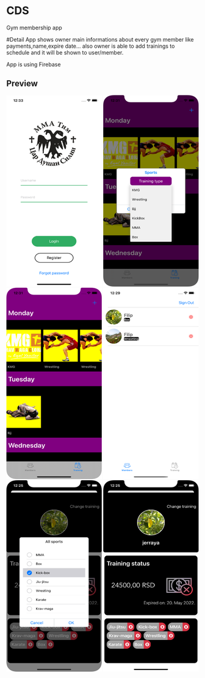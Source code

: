 # CDS
Gym membership app

#Detail
App shows owner main informations about every gym member like payments,name,expire date... also owner is able to add trainings to schedule and it will be shown to user/member.

App is using Firebase 

## Preview

<img src="https://raw.githubusercontent.com/Dzondzula/CDS/main/Images/Login.png" width="250" height="500"> <img src="https://raw.githubusercontent.com/Dzondzula/CDS/main/Images/AddTraining.png" width="250" height="500">
<img src="https://raw.githubusercontent.com/Dzondzula/CDS/main/Images/Training.png" width="250" height="500"> 
<img src="https://raw.githubusercontent.com/Dzondzula/CDS/main/Images/AllMembers.png" width="250" height="500">
<img src="https://raw.githubusercontent.com/Dzondzula/CDS/main/Images/AddSport.png" width="250" height="500">
<img src="https://raw.githubusercontent.com/Dzondzula/CDS/main/Images/Member.png" width="250" height="500">
